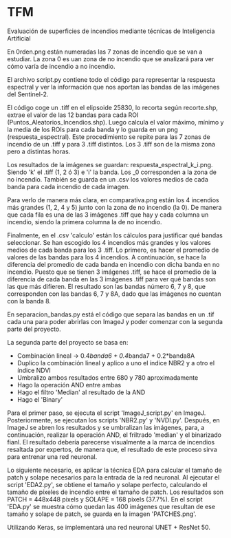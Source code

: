 # TFM
Evaluación de superficies de incendios mediante técnicas de Inteligencia Artificial

En 0rden.png están numeradas las 7 zonas de incendio que se van a estudiar. La zona 0 es uan zona de no incendio que se analizará para ver cómo varía de incendio a no incendio.

El archivo script.py contiene todo el código para representar la respuesta espectral y ver la información que nos aportan las bandas de las imágenes del Sentinel-2.

El código coge un .tiff en el elipsoide 25830, lo recorta según recorte.shp, extrae el valor de las 12 bandas para cada ROI (Puntos_Aleatorios_Incendios.shp). Luego calcula el valor máximo, mínimo y la media de los ROIs para cada banda y lo guarda en un png (respuesta_espectral). Este procedimiento se repite para las 7 zonas de incendio de un .tiff y para 3 .tiff distintos. Los 3 .tiff son de la misma zona pero a distintas horas.

Los resultados de la imágenes se guardan: respuesta_espectral_k_i.png. Siendo 'k' el .tiff (1, 2 ó 3) e 'i' la banda. Los _0 corresponden a la zona de no incendio. También se guarda en un .csv los valores medios de cada banda para cada incendio de cada imagen.

Para verlo de manera más clara, en comparativa.png están los 4 incendios más grandes (1, 2, 4 y 5) junto con la zona de no incendio (la 0). De manera que cada fila es una de las 3 imágenes .tiff que hay y cada columna un incendio, siendo la primera columna la de no incendio.

Finalmente, en el .csv 'calculo' están los cálculos para justificar qué bandas seleccionar.  Se han escogido los 4 incendios más grandes y los valores medios de cada banda para los 3 .tiff. Lo primero, es hacer el promedio de valores de las bandas para los 4 incendios. A continuación, se hace la diferencia del promedio de cada banda en incendio con dicha banda en no incendio. Puesto que se tienen 3 imágenes .tiff, se hace el promedio de la diferencia de cada banda en las 3 imágenes .tiff para ver qué bandas son las que más difieren. El resultado son las bandas número 6, 7 y 8, que corresponden con las bandas 6, 7 y 8A, dado que las imágenes no cuentan con la banda 8.

En separacion_bandas.py está el código que separa las bandas en un .tif cada una para poder abrirlas con ImageJ y poder comenzar con la segunda parte del proyecto.

La segunda parte del proyecto se basa en:
  - Combinación lineal -> 0.4*banda6 + 0.4*banda7 + 0.2*banda8A
  - Duplico la combinación lineal y aplico a uno el índice NBR2 y a otro el índice NDVI
  - Umbralizo ambos resultados entre 680 y 780 aproximadamente
  - Hago la operación AND entre ambas
  - Hago el filtro 'Median' al resultado de la AND
  - Hago el 'Binary'

Para el primer paso, se ejecuta el script 'ImageJ_script.py' en ImageJ. Posteriormente, se ejecutan los scripts 'NBR2.py' y 'NVDI.py'. Después, en ImageJ se abren los resultados y se umbralizan las imágenes, para, a continuación, realizar la operación AND, el friltrado 'median' y el binarizado fianl. El resultado debería parecerse visualmente a la marca de incendios resaltada por expertos, de manera que, el resultado de este proceso sirva para entrenar una red neuronal.

Lo siguiente necesario, es aplicar la técnica EDA para calcular el tamaño de patch y solape necesarios para la entrada de la red neuronal. Al ejecutar el script 'EDA2.py', se obtiene el tamaño y solape perfecto, calculando el tamaño de píxeles de incendio entre el tamaño de patch. Los resultados son PATCH = 448x448 pixels y SOLAPE = 168 pixels (37.7%). En el script 'EDA.py' se muestra cómo quedan las 400 imágenes que resultan de ese tamaño y solape de patch, se guarda en la imagen 'PATCHES.png'.

Utilizando Keras, se implementará una red neuronal UNET + ResNet 50.




